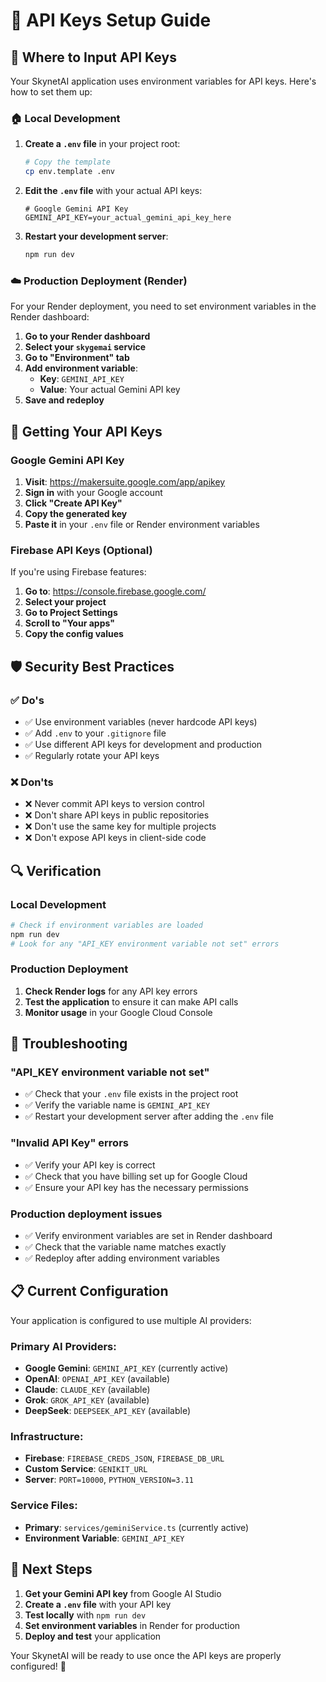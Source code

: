 # 🔑 API Keys Setup Guide

## 📍 **Where to Input API Keys**

Your SkynetAI application uses environment variables for API keys. Here's how to set them up:

### 🏠 **Local Development**

1. **Create a `.env` file** in your project root:
   ```bash
   # Copy the template
   cp env.template .env
   ```

2. **Edit the `.env` file** with your actual API keys:
   ```env
   # Google Gemini API Key
   GEMINI_API_KEY=your_actual_gemini_api_key_here
   ```

3. **Restart your development server**:
   ```bash
   npm run dev
   ```

### ☁️ **Production Deployment (Render)**

For your Render deployment, you need to set environment variables in the Render dashboard:

1. **Go to your Render dashboard**
2. **Select your `skygemai` service**
3. **Go to "Environment" tab**
4. **Add environment variable**:
   - **Key**: `GEMINI_API_KEY`
   - **Value**: Your actual Gemini API key
5. **Save and redeploy**

## 🔐 **Getting Your API Keys**

### Google Gemini API Key

1. **Visit**: https://makersuite.google.com/app/apikey
2. **Sign in** with your Google account
3. **Click "Create API Key"**
4. **Copy the generated key**
5. **Paste it** in your `.env` file or Render environment variables

### Firebase API Keys (Optional)

If you're using Firebase features:

1. **Go to**: https://console.firebase.google.com/
2. **Select your project**
3. **Go to Project Settings**
4. **Scroll to "Your apps"**
5. **Copy the config values**

## 🛡️ **Security Best Practices**

### ✅ **Do's**
- ✅ Use environment variables (never hardcode API keys)
- ✅ Add `.env` to your `.gitignore` file
- ✅ Use different API keys for development and production
- ✅ Regularly rotate your API keys

### ❌ **Don'ts**
- ❌ Never commit API keys to version control
- ❌ Don't share API keys in public repositories
- ❌ Don't use the same key for multiple projects
- ❌ Don't expose API keys in client-side code

## 🔍 **Verification**

### Local Development
```bash
# Check if environment variables are loaded
npm run dev
# Look for any "API_KEY environment variable not set" errors
```

### Production Deployment
1. **Check Render logs** for any API key errors
2. **Test the application** to ensure it can make API calls
3. **Monitor usage** in your Google Cloud Console

## 🚨 **Troubleshooting**

### "API_KEY environment variable not set"
- ✅ Check that your `.env` file exists in the project root
- ✅ Verify the variable name is `GEMINI_API_KEY`
- ✅ Restart your development server after adding the `.env` file

### "Invalid API Key" errors
- ✅ Verify your API key is correct
- ✅ Check that you have billing set up for Google Cloud
- ✅ Ensure your API key has the necessary permissions

### Production deployment issues
- ✅ Verify environment variables are set in Render dashboard
- ✅ Check that the variable name matches exactly
- ✅ Redeploy after adding environment variables

## 📋 **Current Configuration**

Your application is configured to use multiple AI providers:

### **Primary AI Providers:**
- **Google Gemini**: `GEMINI_API_KEY` (currently active)
- **OpenAI**: `OPENAI_API_KEY` (available)
- **Claude**: `CLAUDE_KEY` (available)
- **Grok**: `GROK_API_KEY` (available)
- **DeepSeek**: `DEEPSEEK_API_KEY` (available)

### **Infrastructure:**
- **Firebase**: `FIREBASE_CREDS_JSON`, `FIREBASE_DB_URL`
- **Custom Service**: `GENIKIT_URL`
- **Server**: `PORT=10000`, `PYTHON_VERSION=3.11`

### **Service Files:**
- **Primary**: `services/geminiService.ts` (currently active)
- **Environment Variable**: `GEMINI_API_KEY`

## 🎯 **Next Steps**

1. **Get your Gemini API key** from Google AI Studio
2. **Create a `.env` file** with your API key
3. **Test locally** with `npm run dev`
4. **Set environment variables** in Render for production
5. **Deploy and test** your application

Your SkynetAI will be ready to use once the API keys are properly configured! 🚀 